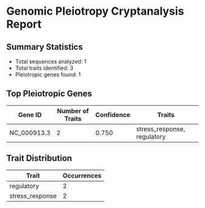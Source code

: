 # Genomic Pleiotropy Cryptanalysis Report

## Summary Statistics

- Total sequences analyzed: 1
- Total traits identified: 3
- Pleiotropic genes found: 1

## Top Pleiotropic Genes

| Gene ID | Number of Traits | Confidence | Traits |
|---------|------------------|------------|--------|
| NC_000913.3 | 2 | 0.750 | stress_response, regulatory |

## Trait Distribution

| Trait | Occurrences |
|-------|-------------|
| regulatory | 2 |
| stress_response | 2 |
